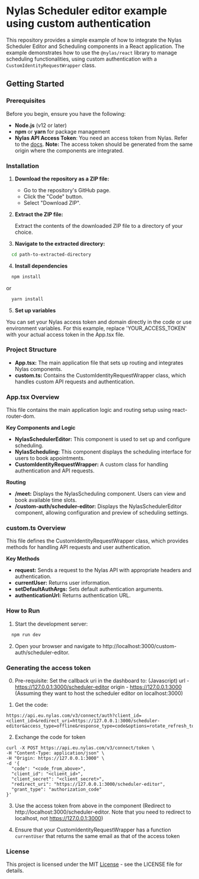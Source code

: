 # Nylas Scheduler editor example using custom authentication

This repository provides a simple example of how to integrate the Nylas Scheduler Editor and Scheduling components in a React application. The example demonstrates how to use the `@nylas/react` library to manage scheduling functionalities, using custom authentication with a `CustomIdentityRequestWrapper` class.

## Getting Started

### Prerequisites

Before you begin, ensure you have the following:

- **Node.js** (v12 or later)
- **npm** or **yarn** for package management
- **Nylas API Access Token**: You need an access token from Nylas. Refer to the [docs](https://developer.nylas.com/docs/v3/auth/hosted-oauth-accesstoken/#make-authorization-request). **Note:** The access token should be generated from the same origin where the components are integrated.

### Installation

1. **Download the repository as a ZIP file:**

   - Go to the repository's GitHub page.
   - Click the "Code" button.
   - Select "Download ZIP".

2. **Extract the ZIP file:**

   Extract the contents of the downloaded ZIP file to a directory of your choice.

3. **Navigate to the extracted directory:**

  ```sh
    cd path-to-extracted-directory
  ```

4. **Install dependencies**

  ```sh
    npm install
  ```
  or
  ```sh
    yarn install
  ```

5. **Set up variables**

You can set your Nylas access token and domain directly in the code or use environment variables. For this example, replace 'YOUR_ACCESS_TOKEN' with your actual access token in the App.tsx file.


### Project Structure

  - **App.tsx:** The main application file that sets up routing and integrates Nylas components.
  - **custom.ts:** Contains the CustomIdentityRequestWrapper class, which handles custom API requests and authentication.

### App.tsx Overview

This file contains the main application logic and routing setup using react-router-dom.

  **Key Components and Logic**

  - **NylasSchedulerEditor:** This component is used to set up and configure scheduling.
  - **NylasScheduling:** This component displays the scheduling interface for users to book appointments.
  - **CustomIdentityRequestWrapper:** A custom class for handling authentication and API requests.

  **Routing**

  - **/meet:** Displays the NylasScheduling component. Users can view and book available time slots.
  - **/custom-auth/scheduler-editor:** Displays the NylasSchedulerEditor component, allowing configuration and preview of scheduling settings.

### custom.ts Overview

This file defines the CustomIdentityRequestWrapper class, which provides methods for handling API requests and user authentication.

  **Key Methods**

  - **request:** Sends a request to the Nylas API with appropriate headers and authentication.
  - **currentUser:** Returns user information.
  - **setDefaultAuthArgs:** Sets default authentication arguments.
  - **authenticationUrl:** Returns authentication URL.

### How to Run

  1.	Start the development server:
  ```sh
    npm run dev
  ```
  2.	Open your browser and navigate to http://localhost:3000/custom-auth/scheduler-editor.

### Generating the access token
0. Pre-requisite:
Set the callback uri in the dashboard to: (Javascript)
url - https://127.0.0.1:3000/scheduler-editor
origin - https://127.0.0.1:3000
(Assuming they want to host the scheduler editor on localhost:3000)

1. Get the code:
```
https://api.eu.nylas.com/v3/connect/auth?client_id=<client_id>&redirect_uri=https://127.0.0.1:3000/scheduler-editor&access_type=offline&response_type=code&options=rotate_refresh_token&provider=google
```

2. Exchange the code for token
```
curl -X POST https://api.eu.nylas.com/v3/connect/token \
-H "Content-Type: application/json" \
-H "Origin: https://127.0.0.1:3000" \
-d '{
  "code": "<code_from_above>",
  "client_id": "<client_id>",
  "client_secret": "<client_secret>",
  "redirect_uri": "https://127.0.0.1:3000/scheduler-editor",
  "grant_type": "authorization_code"
}'
```

3. Use the access token from above in the component (Redirect to http://localhost:3000/scheduler-editor. Note that you need to redirect to localhost, not https://127.0.0.1:3000)

4. Ensure that your CustomIdentityRequestWrapper has a function `currentUser` that returns the same email as that of the access token 

### License

This project is licensed under the MIT [License](https://github.com/nylas-samples/scheduler-v3-code-samples/blob/main/LICENSE) - see the LICENSE file for details.

